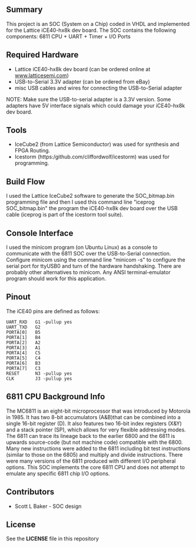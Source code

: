 
## Summary

This project is an SOC (System on a Chip) coded in VHDL and implemented for the Lattice iCE40-hx8k dev board. The SOC contains the following components: 6811 CPU + UART + Timer + I/O Ports

## Required Hardware

* Lattice iCE40-hx8k dev board (can be ordered online at www.latticesemi.com)
* USB-to-Serial 3.3V adapter (can be ordered from eBay)
* misc USB cables and wires for connecting the USB-to-Serial adapter

NOTE: Make sure the USB-to-serial adapter is a 3.3V version. Some adapters have 5V interface signals which could damage your iCE40-hx8k dev board.

## Tools

* IceCube2 (from Lattice Semiconductor) was used for synthesis and FPGA Routing.
* Icestorm (https:/github.com/cliffordwolf/icestorm) was used for programming.


## Build Flow

I used the Lattice IceCube2 software to generate the SOC_bitmap.bin programming file and then I used this command line "iceprog SOC_bitmap.bin" the program the iCE40-hx8k dev board over the USB cable (iceprog is part of the icestorm tool suite).

## Console Interface

I used the minicom program (on Ubuntu Linux) as a console to communicate with the 6811 SOC over the USB-to-Serial connection. Configure minicom using the command line "minicom -s" to configure the serial port for ttyUSB0 and turn of the hardware handshaking. There are probably other alternatives to minicom. Any ANSI terminal-emulator program should work for this application.

## Pinout

The iCE40 pins are defined as follows:
```
UART_RXD   G1 -pullup yes
UART_TXD   G2
PORTA[0]   B5
PORTA[1]   B4
PORTA[2]   A2
PORTA[3]   A1
PORTA[4]   C5
PORTA[5]   C4
PORTA[6]   B3
PORTA[7]   C3
RESET      N3 -pullup yes
CLK        J3 -pullup yes
```

## 6811 CPU Background Info

The MC6811 is an eight-bit microprocessor that was introduced by Motorola in 1985. It has two 8-bit accumulators (A&B)that can be combined into a single 16-bit register (D). It also features two 16-bit index registers (X&Y) and a stack pointer (SP), which allows for very flexible addressing modes. The 6811 can trace its lineage back to the earlier 6800 and the 6811 is upwards source-code (but not machine code) compatible with the 6800. Many new instructions were added to the 6811 including bit test instructions (similar to those on the 6805) and multiply and divide instructions. There were many versions of the 6811 produced with different I/O peripheral options. This SOC implements the core 6811 CPU and does not attempt to emulate any specific 6811 chip I/O options.


## Contributors

* Scott L Baker - SOC design

## License

See the **LICENSE** file in this repository
